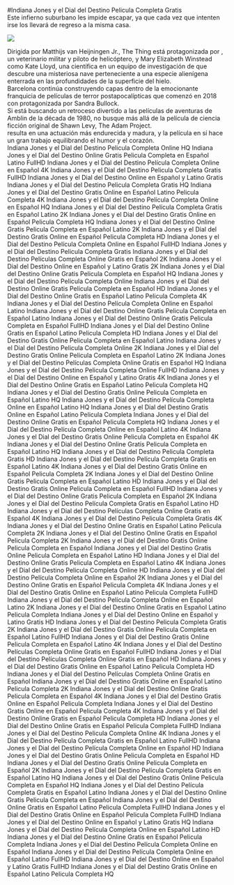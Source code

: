 #Indiana Jones y el Dial del Destino Pelicula Completa Gratis  
Este infierno suburbano les impide escapar, ya que cada vez que intenten irse los llevará de regreso a la misma casa.  
  
[![](https://i.imgur.com/qSNzIqt.png)](https://movie.rssnews.media/QjQzRhH.php)  
  
Dirigida por Matthijs van Heijningen Jr., The Thing está protagonizada por , un veterinario militar y piloto de helicóptero, y Mary Elizabeth Winstead como Kate Lloyd, una científica en un equipo de investigación de  que descubre una misteriosa nave perteneciente a una especie alienígena enterrada en las profundidades de la superficie del hielo.  
 Barcelona continúa construyendo capas dentro de la emocionante franquicia de películas de terror postapocalípticas que comenzó en 2018 con  protagonizada por Sandra Bullock.  
Si está buscando un retroceso divertido a las películas de aventuras de Amblin de la década de 1980, no busque más allá de la película de ciencia ficción original  de Shawn Levy, The Adam Project.  
 resulta en una actuación más endurecida y madura, y la película en sí hace un gran trabajo equilibrando el humor y el corazón.  
Indiana Jones y el Dial del Destino Pelicula Completa Online HQ
Indiana Jones y el Dial del Destino Online Gratis Pelicula Completa en Español Latino FullHD
Indiana Jones y el Dial del Destino Película Completa Online en Español 4K
Indiana Jones y el Dial del Destino Pelicula Completa Gratis FullHD
Indiana Jones y el Dial del Destino Online en Español y Latino Gratis
Indiana Jones y el Dial del Destino Pelicula Completa Gratis HQ
Indiana Jones y el Dial del Destino Gratis Online en Español Latino Pelicula Completa 4K
Indiana Jones y el Dial del Destino Película Completa Online en Español HQ
Indiana Jones y el Dial del Destino Película Completa Gratis en Español Latino 2K
Indiana Jones y el Dial del Destino Gratis Online en Español Pelicula Completa HQ
Indiana Jones y el Dial del Destino Online Gratis Pelicula Completa en Español Latino 2K
Indiana Jones y el Dial del Destino Gratis Online en Español Pelicula Completa HD
Indiana Jones y el Dial del Destino Película Completa Online en Español FullHD
Indiana Jones y el Dial del Destino Pelicula Completa Gratis
Indiana Jones y el Dial del Destino Películas Completa Online Gratis en Español 2K
Indiana Jones y el Dial del Destino Online en Español y Latino Gratis 2K
Indiana Jones y el Dial del Destino Online Gratis Pelicula Completa en Español HQ
Indiana Jones y el Dial del Destino Pelicula Completa Online
Indiana Jones y el Dial del Destino Online Gratis Pelicula Completa en Español HD
Indiana Jones y el Dial del Destino Online Gratis en Español Latino Pelicula Completa 4K
Indiana Jones y el Dial del Destino Película Completa Online en Español Latino
Indiana Jones y el Dial del Destino Online Gratis Pelicula Completa en Español Latino
Indiana Jones y el Dial del Destino Online Gratis Pelicula Completa en Español FullHD
Indiana Jones y el Dial del Destino Online Gratis en Español Latino Pelicula Completa HD
Indiana Jones y el Dial del Destino Gratis Online Pelicula Completa en Español Latino
Indiana Jones y el Dial del Destino Pelicula Completa Online 2K
Indiana Jones y el Dial del Destino Gratis Online Pelicula Completa en Español Latino 2K
Indiana Jones y el Dial del Destino Películas Completa Online Gratis en Español HQ
Indiana Jones y el Dial del Destino Pelicula Completa Online FullHD
Indiana Jones y el Dial del Destino Online en Español y Latino Gratis 4K
Indiana Jones y el Dial del Destino Online Gratis en Español Latino Pelicula Completa HQ
Indiana Jones y el Dial del Destino Gratis Online Pelicula Completa en Español Latino HQ
Indiana Jones y el Dial del Destino Película Completa Online en Español Latino HQ
Indiana Jones y el Dial del Destino Gratis Online en Español Latino Pelicula Completa
Indiana Jones y el Dial del Destino Online Gratis en Español Pelicula Completa HQ
Indiana Jones y el Dial del Destino Película Completa Online en Español Latino 4K
Indiana Jones y el Dial del Destino Gratis Online Pelicula Completa en Español 4K
Indiana Jones y el Dial del Destino Online Gratis Pelicula Completa en Español Latino HQ
Indiana Jones y el Dial del Destino Pelicula Completa Gratis HD
Indiana Jones y el Dial del Destino Película Completa Gratis en Español Latino 4K
Indiana Jones y el Dial del Destino Gratis Online en Español Pelicula Completa 2K
Indiana Jones y el Dial del Destino Online Gratis Pelicula Completa en Español Latino HD
Indiana Jones y el Dial del Destino Gratis Online Pelicula Completa en Español FullHD
Indiana Jones y el Dial del Destino Online Gratis Pelicula Completa en Español 2K
Indiana Jones y el Dial del Destino Película Completa Gratis en Español Latino HD
Indiana Jones y el Dial del Destino Películas Completa Online Gratis en Español 4K
Indiana Jones y el Dial del Destino Pelicula Completa Gratis 4K
Indiana Jones y el Dial del Destino Online Gratis en Español Latino Pelicula Completa 2K
Indiana Jones y el Dial del Destino Online Gratis en Español Pelicula Completa 2K
Indiana Jones y el Dial del Destino Gratis Online Pelicula Completa en Español
Indiana Jones y el Dial del Destino Gratis Online Pelicula Completa en Español Latino HD
Indiana Jones y el Dial del Destino Online Gratis Pelicula Completa en Español Latino 4K
Indiana Jones y el Dial del Destino Pelicula Completa Online HD
Indiana Jones y el Dial del Destino Película Completa Online en Español 2K
Indiana Jones y el Dial del Destino Online Gratis en Español Pelicula Completa 4K
Indiana Jones y el Dial del Destino Gratis Online en Español Latino Pelicula Completa FullHD
Indiana Jones y el Dial del Destino Película Completa Online en Español Latino 2K
Indiana Jones y el Dial del Destino Online Gratis en Español Latino Pelicula Completa
Indiana Jones y el Dial del Destino Online en Español y Latino Gratis HD
Indiana Jones y el Dial del Destino Pelicula Completa Gratis 2K
Indiana Jones y el Dial del Destino Gratis Online Pelicula Completa en Español Latino FullHD
Indiana Jones y el Dial del Destino Gratis Online Pelicula Completa en Español Latino 4K
Indiana Jones y el Dial del Destino Películas Completa Online Gratis en Español FullHD
Indiana Jones y el Dial del Destino Películas Completa Online Gratis en Español HD
Indiana Jones y el Dial del Destino Gratis Online en Español Latino Pelicula Completa HD
Indiana Jones y el Dial del Destino Películas Completa Online Gratis en Español
Indiana Jones y el Dial del Destino Gratis Online en Español Latino Pelicula Completa 2K
Indiana Jones y el Dial del Destino Online Gratis Pelicula Completa en Español 4K
Indiana Jones y el Dial del Destino Gratis Online en Español Pelicula Completa
Indiana Jones y el Dial del Destino Gratis Online en Español Pelicula Completa 4K
Indiana Jones y el Dial del Destino Online Gratis en Español Pelicula Completa HD
Indiana Jones y el Dial del Destino Online Gratis en Español Pelicula Completa FullHD
Indiana Jones y el Dial del Destino Pelicula Completa Online 4K
Indiana Jones y el Dial del Destino Película Completa Gratis en Español Latino FullHD
Indiana Jones y el Dial del Destino Película Completa Online en Español HD
Indiana Jones y el Dial del Destino Gratis Online Pelicula Completa en Español HD
Indiana Jones y el Dial del Destino Gratis Online Pelicula Completa en Español 2K
Indiana Jones y el Dial del Destino Película Completa Gratis en Español Latino HQ
Indiana Jones y el Dial del Destino Gratis Online Pelicula Completa en Español HQ
Indiana Jones y el Dial del Destino Película Completa Gratis en Español Latino
Indiana Jones y el Dial del Destino Online Gratis Pelicula Completa en Español
Indiana Jones y el Dial del Destino Online Gratis en Español Latino Pelicula Completa FullHD
Indiana Jones y el Dial del Destino Gratis Online en Español Pelicula Completa FullHD
Indiana Jones y el Dial del Destino Online en Español y Latino Gratis HQ
Indiana Jones y el Dial del Destino Película Completa Online en Español Latino HD
Indiana Jones y el Dial del Destino Online Gratis en Español Pelicula Completa
Indiana Jones y el Dial del Destino Película Completa Online en Español
Indiana Jones y el Dial del Destino Película Completa Online en Español Latino FullHD
Indiana Jones y el Dial del Destino Online en Español y Latino Gratis FullHD
Indiana Jones y el Dial del Destino Gratis Online en Español Latino Pelicula Completa HQ